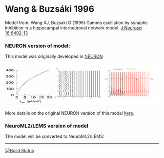 # Wang & Buzsáki 1996

Model from: Wang XJ, Buzsaki G (1996) Gamma oscillation by synaptic inhibition in a hippocampal interneuronal network model. [J Neurosci 16:6402-13](http://www.jneurosci.org/content/16/20/6402.full)

### NEURON version of model:

This model was originally developed in [NEURON](https://www.neuron.yale.edu/neuron/)

![](https://raw.githubusercontent.com/OpenSourceBrain/WangBuzsaki1996/master/ModelDB_NEURON/WangBuzsaki96_original.png)

More details on the original NEURON version of this model [here](https://github.com/OpenSourceBrain/WangBuzsaki1996/tree/master/ModelDB_NEURON).

### NeuroML2/LEMS version of model

The model will be converted to NeuroML2/LEMS:

------------------------------
[![Build Status](https://travis-ci.org/OpenSourceBrain/WangBuzsaki1996.svg?branch=master)](https://travis-ci.org/OpenSourceBrain/WangBuzsaki1996)
